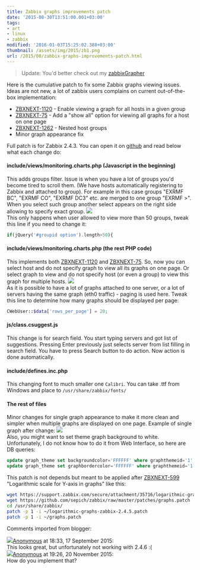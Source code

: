 ```yaml
---
title: Zabbix graphs improvements patch
date: '2015-08-30T13:51:00.001+03:00'
tags:
- art
- linux
- zabbix
modified: '2016-01-03T15:25:02.388+03:00'
thumbnail: /assets/img/2015/zb1.png
url: /2015/08/zabbix-graphs-improvements-patch.html
---
```


> Update: You'd better check out my [zabbixGrapher](/2016/08/zabbix-vs-graphs)

Here is the cumulative patch to fix some Zabbix graphs viewing issues. Ideas are not new, a lot of zabbix users complains on current out-of-the-box implementation:
- [ZBXNEXT-1120](https://support.zabbix.com/browse/ZBXNEXT-1120) - Enable viewing a graph for all hosts in a given group
- [ZBXNEXT-75](https://support.zabbix.com/browse/ZBXNEXT-75) - Add a "show all" option for viewing all graphs for a host on one page
- [ZBXNEXT-1262](https://support.zabbix.com/browse/ZBXNEXT-1262) - Nested host groups
- Minor graph appearance fix

Full patch is for Zabbix 2.4.3. You can open it on [github](https://github.com/sepich/zabbix/blob/master/patches/graphs.patch) and read below what each change do:

#### include/views/monitoring.charts.php (Javascript in the beginning)
  
This adds groups filter. Issue is when you have a lot of groups you'd become tired to scroll them. (We have hosts automatically registering to Zabbix and attached to group). For example in this case groups "EXRMF BC", "EXRMF CO", "EXRMF DC3" etc. are merged to one group "EXRMF >". When you select such group another select appears on the right side allowing to specify exact group.
![](/assets/img/2015/zb1.png)  
This only happens when user allowed to view more than 50 groups, tweak this line if you need to change it:
```php
if(jQuery('#groupid option').length>50){
```

#### include/views/monitoring.charts.php (the rest PHP code)
This implements both [ZBXNEXT-1120](https://support.zabbix.com/browse/ZBXNEXT-1120) and [ZBXNEXT-75](https://support.zabbix.com/browse/ZBXNEXT-75). So, now you can select host and do not specify graph to view all its graphs on one page. Or select graph to view and do not specify host (or even a group) to view this graph for multiple hosts.
![](/assets/img/2015/zb2.png)  
As it is possible to have a lot of graphs attached to one server, or a lot of servers having the same graph (eth0 traffic) - paging is used here. Tweak this line to determine how many graphs should be displayed per page:
```php
CWebUser::$data['rows_per_page'] = 20;
```
#### js/class.csuggest.js
This change is for search field. You start typing servers and got list of suggestions. Pressing Enter previously just selects server from list filling in search field. You have to press Search button to do action. Now action is done automatically.

#### include/defines.inc.php
This changing font to much smaller one `Calibri`. You can take .ttf from Windows and place to `/usr/share/zabbix/fonts/`

#### The rest of files
Minor changes for single graph appearance to make it more clean and simpler when multiple graphs are displayed on one page. Example of single graph after change:
![](/assets/img/2015/zb3.png)  
Also, you might want to set theme graph background to white. Unfortunately, I do not know how to do it from Web Interface, so here are DB queries:
```sql
update graph_theme set backgroundcolor='FFFFFF' where graphthemeid='1';
update graph_theme set graphbordercolor='FFFFFF' where graphthemeid='1';
```
This patch is not depends but meant to be applied after [ZBXNEXT-599](https://support.zabbix.com/browse/ZBXNEXT-599) "Logarithmic scale for Y-axis in graphs" like this:
```bash
wget https://support.zabbix.com/secure/attachment/35716/logarithmic-graphs-zabbix-2.4.5.patch
wget https://github.com/sepich/zabbix/raw/master/patches/graphs.patch
cd /usr/share/zabbix/
patch -p 1 -i ~/logarithmic-graphs-zabbix-2.4.5.patch
patch -p 1 -i ~/graphs.patch
```

Comments imported from blogger:
<div class="comment"><img src="//resources.blogblog.com/img/blank.gif"/><a href="#">Anonymous</a> at <time datetime="2015-09-17T18:33:25.960+03:00">18:33, 17 September 2015</time>:<br/>
This looks great, but unfortunately not working with 2.4.6 :(</div>
<div class="comment"><img src="//resources.blogblog.com/img/blank.gif"/><a href="#">Anonymous</a> at <time datetime="2015-11-20T19:26:44.905+03:00">19:26, 20 November 2015</time>:<br/>
How do you implement that?</div>
